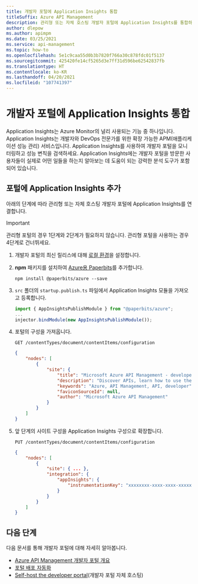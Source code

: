 ```yaml
---
title: 개발자 포털에 Application Insights 통합
titleSuffix: Azure API Management
description: 관리형 또는 자체 호스팅 개발자 포털에 Application Insights를 통합하는 방법을 알아봅니다.
author: dlepow
ms.author: apimpm
ms.date: 03/25/2021
ms.service: api-management
ms.topic: how-to
ms.openlocfilehash: 5e1c9caa55d0b3b7820f766a30c878fdc01f5137
ms.sourcegitcommit: 425420fe14cf5265d3e7ff31d596be62542837fb
ms.translationtype: HT
ms.contentlocale: ko-KR
ms.lasthandoff: 04/20/2021
ms.locfileid: "107741397"
---
```

# <a name="integrate-application-insights-to-developer-portal"></a>개발자 포털에 Application Insights 통합

Application Insights는 Azure Monitor의 널리 사용되는 기능 중 하나입니다. Application Insights는 개발자와 DevOps 전문가를 위한 확장 가능한 APM(애플리케이션 성능 관리) 서비스입니다. Application Insights를 사용하여 개발자 포털을 모니터링하고 성능 변칙을 검색하세요. Application Insights에는 개발자 포털을 방문한 사용자들이 실제로 어떤 일들을 하는지 알아보는 데 도움이 되는 강력한 분석 도구가 포함되어 있습니다.

## <a name="add-application-insights-to-your-portal"></a>포털에 Application Insights 추가

아래의 단계에 따라 관리형 또는 자체 호스팅 개발자 포털에 Application Insights를 연결합니다.

> [!IMPORTANT]
> 관리형 포털의 경우 1단계와 2단계가 필요하지 않습니다. 관리형 포털을 사용하는 경우 4단계로 건너뛰세요.

1. 개발자 포털의 최신 릴리스에 대해 [로컬 환경](developer-portal-self-host.md#step-1-set-up-local-environment)을 설정합니다.

1. **npm** 패키지를 설치하여 [Azure용 Paperbits](https://github.com/paperbits/paperbits-azure)를 추가합니다.

    ```console
    npm install @paperbits/azure --save
    ```

1. `src` 폴더의 `startup.publish.ts` 파일에서 Application Insights 모듈을 가져오고 등록합니다.

    ```typescript
    import { AppInsightsPublishModule } from "@paperbits/azure";
    ...
    injector.bindModule(new AppInsightsPublishModule());
    ```

1. 포털의 구성을 가져옵니다.

    ```http
    GET /contentTypes/document/contentItems/configuration
    ```

    ```json
    {
        "nodes": [
            {
                "site": {
                    "title": "Microsoft Azure API Management - developer portal",
                    "description": "Discover APIs, learn how to use them, try them out interactively, and sign up to acquire keys.",
                    "keywords": "Azure, API Management, API, developer",
                    "faviconSourceId": null,
                    "author": "Microsoft Azure API Management"
                }
            }
        ]
    }
    ```

1. 앞 단계의 사이트 구성을 Application Insights 구성으로 확장합니다.

    ```http
    PUT /contentTypes/document/contentItems/configuration
    ```

    ```json
    {
        "nodes": [
            {
                "site": { ... },
                "integration": {
                    "appInsights": {
                        "instrumentationKey": "xxxxxxxx-xxxx-xxxx-xxxxxxxxxxxxxxxxx"
                    }
                }
            }
        ]
    }
    ```

## <a name="next-steps"></a>다음 단계

다음 문서를 통해 개발자 포털에 대해 자세히 알아봅니다.

- [Azure API Management 개발자 포털 개요](api-management-howto-developer-portal.md)
- [포털 배포 자동화](automate-portal-deployments.md)
- [Self-host the developer portal](developer-portal-self-host.md)(개발자 포털 자체 호스팅)
